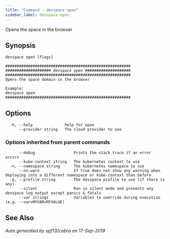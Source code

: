 ```yaml
---
title: "Command - devspace open"
sidebar_label: devspace open
---
```



Opens the space in the browser

## Synopsis


```
devspace open [flags]
```

```
#######################################################
#################### devspace open ####################
#######################################################
Opens the space domain in the browser

Example:
devspace open
#######################################################
```
## Options

```
  -h, --help              help for open
      --provider string   The cloud provider to use
```

### Options inherited from parent commands

```
      --debug                 Prints the stack trace if an error occurs
      --kube-context string   The kubernetes context to use
  -n, --namespace string      The kubernetes namespace to use
      --no-warn               If true does not show any warning when deploying into a different namespace or kube-context than before
  -p, --profile string        The devspace profile to use (if there is any)
      --silent                Run in silent mode and prevents any devspace log output except panics & fatals
      --var strings           Variables to override during execution (e.g. --var=MYVAR=MYVALUE)
```

## See Also

###### Auto generated by spf13/cobra on 17-Sep-2019

